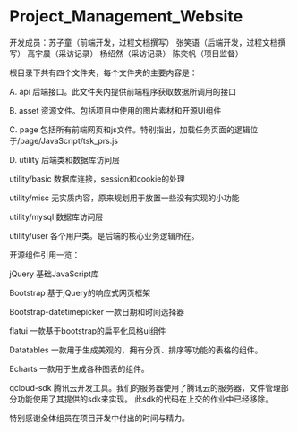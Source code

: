 # Project_Management_Website
开发成员：苏子童（前端开发，过程文档撰写） 张笑语（后端开发，过程文档撰写） 高宇晨（采访记录） 杨绍然（采访记录） 陈奕帆（项目监督）

根目录下共有四个文件夹，每个文件夹的主要内容是：

A.
api   后端接口。此文件夹内提供前端程序获取数据所调用的接口

B.
asset 资源文件。包括项目中使用的图片素材和开源UI组件

C.
page  包括所有前端网页和js文件。特别指出，加载任务页面的逻辑位于/page/JavaScript/tsk_prs.js

D.
utility 后端类和数据库访问层

utility/basic  数据库连接，session和cookie的处理

utility/misc   无实质内容，原来规划用于放置一些没有实现的小功能

utility/mysql  数据库访问层

utility/user   各个用户类。是后端的核心业务逻辑所在。

开源组件引用一览：

jQuery     基础JavaScript库

Bootstrap  基于jQuery的响应式网页框架

Bootstrap-datetimepicker 一款日期和时间选择器

flatui     一款基于bootstrap的扁平化风格ui组件

Datatables 一款用于生成美观的，拥有分页、排序等功能的表格的组件。

Echarts    一款用于生成各种图表的组件。

qcloud-sdk 腾讯云开发工具。我们的服务器使用了腾讯云的服务器，文件管理部分功能使用了其提供的sdk来实现。
           此sdk的代码在上交的作业中已经移除。

特别感谢全体组员在项目开发中付出的时间与精力。
